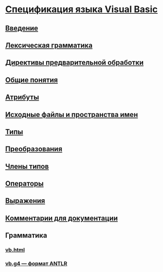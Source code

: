 # [Спецификация языка Visual Basic](index.md)
## [Введение](../../../../_vblang/spec/introduction.md)
## [Лексическая грамматика](../../../../_vblang/spec/lexical-grammar.md)
## [Директивы предварительной обработки](../../../../_vblang/spec/preprocessing-directives.md)
## [Общие понятия](../../../../_vblang/spec/general-concepts.md)
## [Атрибуты](../../../../_vblang/spec/attributes.md)
## [Исходные файлы и пространства имен](../../../../_vblang/spec/source-files-and-namespaces.md)
## [Типы](../../../../_vblang/spec/types.md)
## [Преобразования](../../../../_vblang/spec/conversions.md)
## [Члены типов](../../../../_vblang/spec/type-members.md)
## [Операторы](../../../../_vblang/spec/statements.md)
## [Выражения](../../../../_vblang/spec/expressions.md)
## [Комментарии для документации](../../../../_vblang/spec/documentation-comments.md)
## Грамматика
### [vb.html](http://ljw1004.github.io/vbspec/vb.html)
### [vb.g4 — формат ANTLR](http://ljw1004.github.io/vbspec/vb.g4?raw=true)
